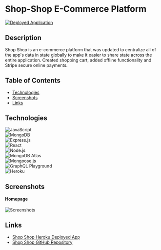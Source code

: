 # Shop-Shop E-Commerce Platform

<a href="https://shop-shop-bds.herokuapp.com/">![Deployed Application](https://img.shields.io/badge/Deployed%20App-orange.svg)</a>

## Description
Shop Shop is an e-commerce platform that was updated to centralize all of the app's data in state globally to make it easier to share state across the entire application. Created shopping cart, added offline functionality and Stripe secure online payments.

## Table of Contents
* [Technologies](#technologies)
* [Screenshots](#screenshots)
* [Links](#links)

## Technologies
![JavaScript](https://img.shields.io/badge/JavaScript-F7DF1E?style=for-the-badge&logo=javascript&logoColor=black)  
![MongoDB](https://img.shields.io/badge/MongoDB-4EA94B?style=for-the-badge&logo=mongodb&logoColor=white)  
![Express.js](https://img.shields.io/badge/Express.js-404D59?style=for-the-badge)  
![React](https://img.shields.io/badge/React-20232A?style=for-the-badge&logo=react&logoColor=61DAFB)  
![Node.js](https://img.shields.io/badge/Node.js-43853D?style=for-the-badge&logo=node.js&logoColor=white)  
![MongoDB Atlas](https://img.shields.io/badge/MongoDB%20Atlas-4EA94B?style=for-the-badge&logo=mongodb&logoColor=white)  
![Mongoose.js](https://img.shields.io/badge/Mongoose.js-880000?style=for-the-badge)  
![GraphQL Playground](https://img.shields.io/badge/GraphQL-FF4500?style=for-the-badge)   
![Heroku](https://img.shields.io/badge/Heroku-430098?style=for-the-badge&logo=heroku&logoColor=white)  

## Screenshots
#### Homepage
![Screenshots](./client/src/assets/screenshot_shop-shop_homepage.png)


## Links
* [Shop Shop Heroku Deployed App](https://shop-shop-bds.herokuapp.com/)
* [Shop Shop GitHub Repository](https://github.com/bspiewak6/shop-shop)
